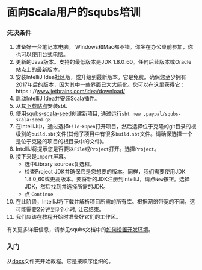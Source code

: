 # 面向Scala用户的squbs培训

### 先决条件

1. 准备好一台笔记本电脑。 Windows和Mac都不错。你坐在办公桌前参加，你也可以使用台式电脑。
2. 更新的Java版本。支持的最低版本是JDK 1.8.0_60。任何后续版本或Oracle站点上的最新版本。
3. 安装IntelliJ Idea社区版，或升级到最新版本。它是免费。确保您至少拥有2017年后的版本，因为其中一些界面已大大简化。您可以在这里获得它：https : //www.jetbrains.com/idea/download/
4. 启动IntelliJ Idea并安装Scala插件。
5. 从其[下载站点](https://www.scala-sbt.org/download.html)安装sbt.
6. 使用[squbs-scala-seed](https://github.com/paypal/squbs-scala-seed.g8)创建新项目, 通过运行`sbt new ,paypal/squbs-scala-seed.g8`
7. 在IntelliJ中，通过选择`File`->`Open`打开项目，然后选择位于克隆的git目录的根级别的`build.sbt`文件(其他子项目中有很多`build.sbt`文件。请确保选择一个是位于克隆的项目的根目录中的文件)。
8. IntelliJ将提示您是否要以`File`或`Project`打开。选择`Project`。
9. 接下来是`Import`屏幕。
   *  选中Library sources复选框。
   *  检查Project JDK并确保它是您想要的版本。同样，我们需要使用JDK 1.8.0_60或更高版本。要将新的JDK注册到IntelliJ，请点`New`按钮。选择JDK，然后找到并选择所需的JDK。
   *  点 `Continue`
10. 在此阶段，IntelliJ将下载并解析项目所需的所有库。根据网络带宽的不同，这可能需要2分钟到3个小时, 让它结束。
11. 我们应该在教程开始时准备好它们的工作区。

有关更多详细信息，请参见squbs文档中的[如何设置开发环境](https://engineering.paypalcorp.com/squbs/doc/Squbs/0.11.X/docs/mds/development_environment.md)。

### 入门

从[docs](docs)文件夹开始教程。它是按顺序组织的。

